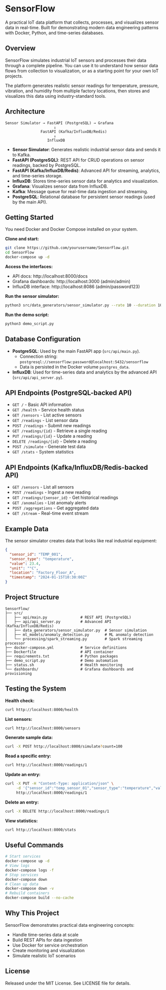 # SensorFlow

A practical IoT data platform that collects, processes, and visualizes sensor data in real-time. Built for demonstrating modern data engineering patterns with Docker, Python, and time-series databases.

## Overview

SensorFlow simulates industrial IoT sensors and processes their data through a complete pipeline. You can use it to understand how sensor data flows from collection to visualization, or as a starting point for your own IoT projects.

The platform generates realistic sensor readings for temperature, pressure, vibration, and humidity from multiple factory locations, then stores and visualizes this data using industry-standard tools.

## Architecture

```
Sensor Simulator → FastAPI (PostgreSQL) → Grafana
                      ↓
                FastAPI (Kafka/InfluxDB/Redis)
                      ↓
                   InfluxDB
```

- **Sensor Simulator**: Generates realistic industrial sensor data and sends it to Kafka.
- **FastAPI (PostgreSQL)**: REST API for CRUD operations on sensor readings, backed by PostgreSQL.
- **FastAPI (Kafka/InfluxDB/Redis)**: Advanced API for streaming, analytics, and time-series storage.
- **InfluxDB**: Stores time-series sensor data for analytics and visualization.
- **Grafana**: Visualizes sensor data from InfluxDB.
- **Kafka**: Message queue for real-time data ingestion and streaming.
- **PostgreSQL**: Relational database for persistent sensor readings (used by the main API).

## Getting Started

You need Docker and Docker Compose installed on your system.

**Clone and start:**
```bash
git clone https://github.com/yourusername/SensorFlow.git
cd SensorFlow
docker-compose up -d
```

**Access the interfaces:**
- API docs: http://localhost:8000/docs
- Grafana dashboards: http://localhost:3000 (admin/admin)
- InfluxDB interface: http://localhost:8086 (admin/password123)

**Run the sensor simulator:**
```bash
python3 src/data_generators/sensor_simulator.py --rate 10 --duration 10
```

**Run the demo script:**
```bash
python3 demo_script.py
```

## Database Configuration

- **PostgreSQL**: Used by the main FastAPI app (`src/api/main.py`).
  - Connection string: `postgresql://sensorflow:password@localhost:5432/sensorflow`
  - Data is persisted in the Docker volume `postgres_data`.
- **InfluxDB**: Used for time-series data and analytics by the advanced API (`src/api/api_server.py`).

## API Endpoints (PostgreSQL-backed API)
- `GET /` - Basic API information
- `GET /health` - Service health status
- `GET /sensors` - List active sensors
- `GET /readings` - List sensor data
- `POST /readings` - Submit new readings
- `GET /readings/{id}` - Retrieve a single reading
- `PUT /readings/{id}` - Update a reading
- `DELETE /readings/{id}` - Delete a reading
- `POST /simulate` - Generate test data
- `GET /stats` - System statistics

## API Endpoints (Kafka/InfluxDB/Redis-backed API)
- `GET /sensors` - List all sensors
- `POST /readings` - Ingest a new reading
- `GET /readings/{sensor_id}` - Get historical readings
- `GET /anomalies` - List anomaly alerts
- `POST /aggregations` - Get aggregated data
- `GET /stream` - Real-time event stream

## Example Data

The sensor simulator creates data that looks like real industrial equipment:

```json
{
  "sensor_id": "TEMP_001", 
  "sensor_type": "temperature",
  "value": 23.4,
  "unit": "°C",
  "location": "Factory_Floor_A",
  "timestamp": "2024-01-15T10:30:00Z"
}
```

## Project Structure

```
SensorFlow/
├── src/
│   ├── api/main.py               # REST API (PostgreSQL)
│   ├── api/api_server.py         # Advanced API (Kafka/InfluxDB/Redis)
│   ├── data_generators/sensor_simulator.py  # Sensor simulation
│   ├── ml_models/anomaly_detection.py       # ML anomaly detection
│   └── processing/spark_streaming.py        # Spark streaming processor
├── docker-compose.yml            # Service definitions  
├── Dockerfile                    # API container
├── requirements.txt              # Python packages
├── demo_script.py                # Demo automation
├── status.sh                     # Health monitoring
└── dashboards/                   # Grafana dashboards and provisioning
```

## Testing the System

**Health check:**
```bash
curl http://localhost:8000/health
```

**List sensors:**
```bash
curl http://localhost:8000/sensors
```

**Generate sample data:**
```bash
curl -X POST http://localhost:8000/simulate?count=100
```

**Read a specific entry:**
```bash
curl http://localhost:8000/readings/1
```

**Update an entry:**
```bash
curl -X PUT -H "Content-Type: application/json" \
     -d '{"sensor_id":"temp_sensor_01","sensor_type":"temperature","value":22.5,"unit":"°C","timestamp":"2024-01-01T00:00:00","location":"Floor 1"}' \
     http://localhost:8000/readings/1
```

**Delete an entry:**
```bash
curl -X DELETE http://localhost:8000/readings/1
```

**View statistics:**
```bash
curl http://localhost:8000/stats
```

## Useful Commands

```bash
# Start services
docker-compose up -d
# View logs
docker-compose logs -f
# Stop services
docker-compose down
# Clean up data
docker-compose down -v
# Rebuild containers
docker-compose build --no-cache
```

## Why This Project

SensorFlow demonstrates practical data engineering concepts:
- Handle time-series data at scale
- Build REST APIs for data ingestion
- Use Docker for service orchestration  
- Create monitoring and visualization
- Simulate realistic IoT scenarios

## License

Released under the MIT License. See LICENSE file for details.
